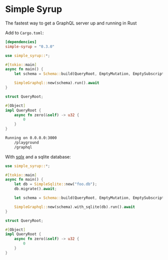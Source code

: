 # Simple Syrup

The fastest way to get a GraphQL server up and running in Rust

Add to `Cargo.toml`:

```toml
[dependencies]
simple-syrup = "0.3.0"
```

```rust
use simple_syrup::*;

#[tokio::main]
async fn main() {
    let schema = Schema::build(QueryRoot, EmptyMutation, EmptySubscription);

    SimpleGraphql::new(schema).run().await
}

struct QueryRoot;

#[Object]
impl QueryRoot {
    async fn zero(&self) -> u32 {
        0
    }
}
```

```bash
Running on 0.0.0.0:3000
    /playground
    /graphql
```

With [sqlx](https://crates.io/crates/sqlx) and a sqlite database: 

```rust
use simple_syrup::*;

#[tokio::main]
async fn main() {
    let db = SimpleSqlite::new("foo.db");
    db.migrate().await;

    let schema = Schema::build(QueryRoot, EmptyMutation, EmptySubscription);

    SimpleGraphql::new(schema).with_sqlite(db).run().await
}

struct QueryRoot;

#[Object]
impl QueryRoot {
    async fn zero(&self) -> u32 {
        0
    }
}
```

